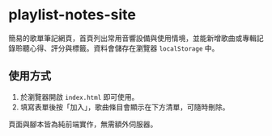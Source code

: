 # playlist-notes-site

簡易的歌單筆記網頁，首頁列出常用音響設備與使用情境，並能新增歌曲或專輯記錄聆聽心得、評分與標籤。資料會儲存在瀏覽器 `localStorage` 中。

## 使用方式

1. 於瀏覽器開啟 `index.html` 即可使用。
2. 填寫表單後按「加入」，歌曲條目會顯示在下方清單，可隨時刪除。

頁面與腳本皆為純前端實作，無需額外伺服器。
